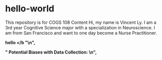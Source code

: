 # hello-world
This repository is for COGS 108 Content
Hi, my name is Vincent Ly. I am a 3rd year Cognitive Science major with a specialization in Neuroscience. I am from San Francisco and want to one day become a Nurse Practitioner. 

 <b> hello </b "\n",
 
" <b> Potential Biases with Data Collection: </b> \n",
